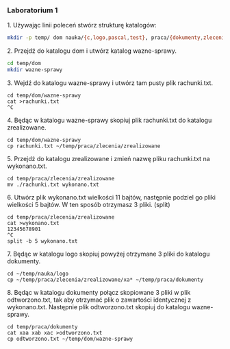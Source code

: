 ### Laboratorium 1

1\. Używając linii poleceń stwórz strukturę katalogów:

```sh
mkdir -p temp/ dom nauka/{c,logo,pascal,test}, praca/{dokumenty,zlecenia/{zrealizowane,niezrealizowane}}
```

2\. Przejdź do katalogu dom i utwórz katalog wazne-sprawy.
```sh
cd temp/dom
mkdir wazne-sprawy

```
3\. Wejdź do katalogu wazne-sprawy i utwórz tam pusty plik rachunki.txt.
```
cd temp/dom/wazne-sprawy
cat >rachunki.txt
^C

```
4\. Będąc w katalogu wazne-sprawy skopiuj plik rachunki.txt do katalogu zrealizowane.
```
cd temp/dom/wazne-sprawy
cp rachunki.txt ~/temp/praca/zlecenia/zrealizowane

```
5\. Przejdź do katalogu zrealizowane i zmień nazwę pliku rachunki.txt na wykonano.txt.
```
cd temp/praca/zlecenia/zrealizowane
mv ./rachunki.txt wykonano.txt
```
6\. Utwórz plik wykonano.txt wielkości 11 bajtów, następnie podziel go pliki wielkości 5 bajtów. W ten sposób otrzymasz 3 pliki. (split)
```
cd temp/praca/zlecenia/zrealizowane
cat >wykonano.txt
12345678901
^C
split -b 5 wykonano.txt
```
7\. Będąc w katalogu logo skopiuj powyżej otrzymane 3 pliki do katalogu dokumenty.
```
cd ~/temp/nauka/logo
cp ~/temp/praca/zlecenia/zrealizowane/xa* ~/temp/praca/dokumenty
```
8\. Będąc w katalogu dokumenty połącz skopiowane 3 pliki w plik odtworzono.txt, tak aby otrzymać plik o zawartości identycznej z wykonano.txt.
   Następnie plik odtworzono.txt skopiuj do katalogu wazne-sprawy.
```
cd temp/praca/dokumenty
cat xaa xab xac >odtworzono.txt
cp odtworzono.txt ~/temp/dom/wazne-sprawy
```





